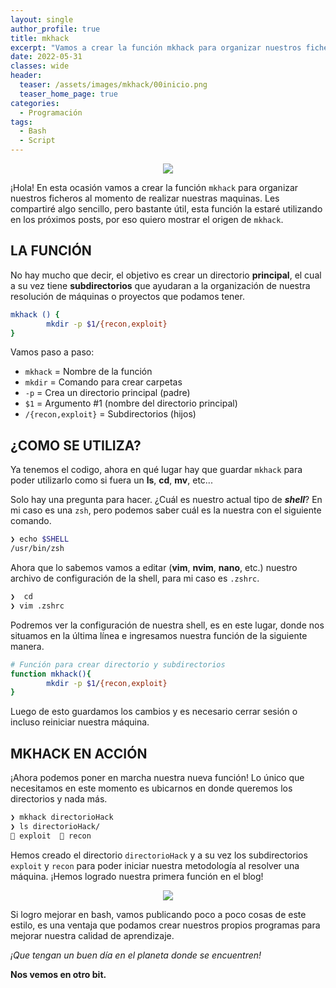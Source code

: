 ```yaml
---
layout: single
author_profile: true
title: mkhack
excerpt: "Vamos a crear la función mkhack para organizar nuestros ficheros. ¡Let's hack!"
date: 2022-05-31
classes: wide
header:
  teaser: /assets/images/mkhack/00inicio.png
  teaser_home_page: true
categories:
  - Programación
tags:
  - Bash
  - Script
---
```


<p style="text-align: center;">
<img src="/assets/images/mkhack/prueba.png">
</p>

¡Hola!
En esta ocasión vamos a crear la función `mkhack` para organizar nuestros ficheros al momento de realizar nuestras maquinas.
Les compartiré algo sencillo, pero bastante útil, esta función la estaré utilizando en los próximos posts, por eso quiero mostrar el origen de `mkhack`.

## LA FUNCIÓN

No hay mucho que decir, el objetivo es crear un directorio **principal**, el cual a su vez tiene **subdirectorios** que ayudaran a la organización de nuestra resolución de máquinas o proyectos que podamos tener.

```bash
mkhack () {
        mkdir -p $1/{recon,exploit}
}
```
Vamos paso a paso:

* `mkhack` = Nombre de la función
* `mkdir` = Comando para crear carpetas
* `-p` = Crea un directorio principal (padre)
* `$1` = Argumento #1 (nombre del directorio principal)
* `/{recon,exploit}` = Subdirectorios (hijos)

## ¿COMO SE UTILIZA?  

Ya tenemos el codigo, ahora en qué lugar hay que guardar `mkhack` para poder utilizarlo como si fuera un **ls**, **cd**, **mv**, etc...

Solo hay una pregunta para hacer. 
¿Cuál es nuestro actual tipo de **_shell_**?
En mi caso es una `zsh`, pero podemos saber cuál es la nuestra con el siguiente comando.

```bash
❯ echo $SHELL
/usr/bin/zsh
```

Ahora que lo sabemos vamos a editar (**vim**, **nvim**, **nano**, etc.) nuestro archivo de configuración de la shell, para mi caso es `.zshrc`.

```bash
❯  cd
❯ vim .zshrc
```

Podremos ver la configuración de nuestra shell, es en este lugar, donde nos situamos en la última línea e ingresamos nuestra función de la siguiente manera.

```bash
# Función para crear directorio y subdirectorios
function mkhack(){
        mkdir -p $1/{recon,exploit}
}
```

Luego de esto guardamos los cambios y es necesario cerrar sesión o incluso reiniciar nuestra máquina.

## MKHACK EN ACCIÓN

¡Ahora podemos poner en marcha nuestra nueva función!
Lo único que necesitamos en este momento es ubicarnos en donde queremos los directorios y nada más.

```bash
❯ mkhack directorioHack
❯ ls directorioHack/
 exploit   recon
```

Hemos creado el directorio `directorioHack` y a su vez los subdirectorios `exploit` y `recon` para poder iniciar nuestra metodología al resolver una máquina.
¡Hemos logrado nuestra primera función en el blog!

<p style="text-align: center;">
<img src="/assets/images/mkhack/01final.png">
</p>

Si logro mejorar en bash, vamos publicando poco a poco cosas de este estilo, es una ventaja que podamos crear nuestros propios programas para mejorar nuestra calidad de aprendizaje.

_¡Que tengan un buen día en el planeta donde se encuentren!_

**Nos vemos en otro bit.**

